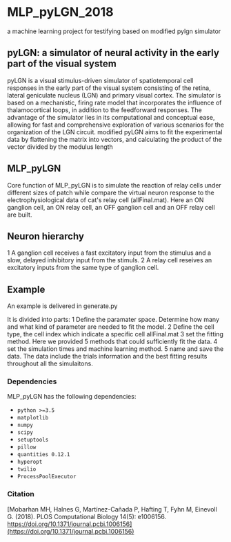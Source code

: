 # MLP_pyLGN_2018
a machine learning project for testifying based on modified pylgn simulator

## pyLGN: a simulator of neural activity in the early part of the visual system 

pyLGN is a visual stimulus-driven simulator of spatiotemporal cell responses in the early part of the visual system consisting of the retina, lateral geniculate nucleus (LGN) and primary visual cortex. The simulator is based on a mechanistic, firing rate model that incorporates the influence of thalamocortical loops, in addition to the feedforward responses. The advantage of the simulator lies in its computational and conceptual ease, allowing for fast and comprehensive exploration of various scenarios for the organization of the LGN circuit.
modified pyLGN aims to fit the experimental data by flattening the matrix into vectors, and calculating the product of the vector divided by the modulus length

## MLP_pyLGN
Core function of MLP_pyLGN is to simulate the reaction of relay cells under different sizes of patch while compare the virtual neuron response to the electrophysiological data of cat's relay cell (allFinal.mat). 
Here an ON ganglion cell, an ON relay cell, an OFF ganglion cell and an OFF relay cell are built.  

## Neuron hierarchy
1 A ganglion cell receives a fast excitatory input from the stimulus and a slow, delayed inhibitory input from the stimuls. 
2 A relay cell reseives an excitatory inputs from the same type of ganglion cell.

## Example
An example is delivered in generate.py

It is divided into parts:
1 Define the paramater space. Determine how many and what kind of parameter are needed to fit the model.
2 Define the cell type, the cell index which indicate a specific cell allFinal.mat
3 set the fitting method. Here we provided 5 methods that could sufficiently fit the data.
4 set the simulation times and machine learning method.
5 name and save the data. The data include the trials information and the best fitting results throughout all the simulaitons.

### Dependencies

MLP_pyLGN has the following dependencies:

- `python >=3.5`
- `matplotlib`
- `numpy`
- `scipy`
- `setuptools`
- `pillow`
- `quantities 0.12.1`
- `hyperopt`
- `twilio`
- `ProcessPoolExecutor`

### Citation

[Mobarhan MH, Halnes G, Martínez-Cañada P, Hafting T, Fyhn M, Einevoll G. (2018). PLOS Computational Biology 14(5): e1006156. https://doi.org/10.1371/journal.pcbi.1006156](https://doi.org/10.1371/journal.pcbi.1006156)
